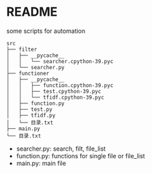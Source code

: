 # README
some scripts for automation
```shell
src
├── filter
│   ├── __pycache__
│   │   └── searcher.cpython-39.pyc
│   └── searcher.py
├── functioner
│   ├── __pycache__
│   │   ├── function.cpython-39.pyc
│   │   ├── test.cpython-39.pyc
│   │   └── tfidf.cpython-39.pyc
│   ├── function.py
│   ├── test.py
│   ├── tfidf.py
│   └── 目录.txt
├── main.py
└── 目录.txt
```
- searcher.py: search, filt, file_list
- function.py: functions for single file or file_list
- main.py: main file